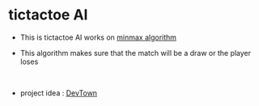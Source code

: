 # tictactoe AI 

- This is tictactoe AI works on [minmax algorithm](https://www.geeksforgeeks.org/minimax-algorithm-in-game-theory-set-1-introduction/)

- This algorithm makes sure that the match will be a draw or the player loses
<br>

- project idea : [DevTown](https://www.youtube.com/playlist?list=PL7zl8TDRnbukkmsU1JHnTvXIoF7TvU4P0)


